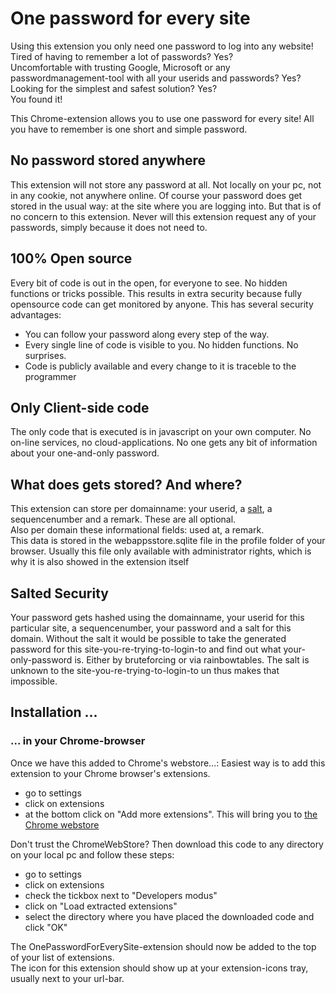 # One password for every site
Using this extension you only need one password to log into any website!<br/> 
Tired of having to remember a lot of passwords? Yes?<br/>
Uncomfortable with trusting Google, Microsoft or any passwordmanagement-tool with all your userids and passwords? Yes?<br/>
Looking for the simplest and safest solution? Yes?<br/>
You found it!

This Chrome-extension allows you to use one password for every site! All you have to remember is one short and simple password.
<h2>No password stored anywhere</h2>
This extension will not store any password at all. Not locally on your pc, not in any cookie, not anywhere online. 
Of course your password does get stored in the usual way: at the site where you are logging into. But that is of no concern to this extension.
 Never will this extension request any of your passwords, simply because it does not need to.

<h2>100% Open source</h2>
<p>Every bit of code is out in the open, for everyone to see. No hidden functions or tricks possible. 
This results in extra security because fully opensource code can get monitored by anyone. This has several security advantages:
<ul>
 <li>You can follow your password along every step of the way.</li>
 <li>Every single line of code is visible to you. No hidden functions. No surprises.</li>
 <li>Code is publicly available and every change to it is traceble to the programmer</li>
</ul>
</p>

<h2>Only Client-side code</h2>
<p>The only code that is executed is in javascript on your own computer. No on-line services, no cloud-applications. No
    one gets any bit of information about your one-and-only password.</p>

<h2>What does gets stored? And where?</h2>
This extension can store per domainname: your userid, a <a href="#" title="A salt can be used for extra security. Using a salt prevents the hased value to get found in some rainbowtable">salt</a>, a sequencenumber and a remark. These are all optional.</br>
Also per domain these informational fields: used at, a remark.</br>
This data is stored in the webappsstore.sqlite file in the profile folder of your browser. Usually this file only
 available with administrator rights, which is why it is also showed in the extension itself

<h2>Salted Security</h2>
<p>Your password gets hashed using the domainname, your userid for this particular site, a sequencenumber, your password and a salt for this domain.
    Without the salt it would be possible to take the generated password for this site-you-re-trying-to-login-to and
    find out what your-only-password is. Either by bruteforcing or via rainbowtables.
    The salt is unknown to the site-you-re-trying-to-login-to un thus makes that impossible.</p>
</p>
<h2>Installation ...</h2>
<h3>... in your Chrome-browser</h3>
<p>Once we have this added to Chrome's webstore...: Easiest way is to add this extension to your Chrome browser's extensions.
 <ul>
  <li>go to settings</li>
  <li>click on extensions</li>
  <li>at the bottom click on "Add more extensions". This will bring you to <a href="https://chrome.google.com/webstore/category/extensions?hl=nl">the Chrome webstore</a></li>
 </ul>
</p>
<p>Don't trust the ChromeWebStore? Then download this code to any directory on your local pc and follow these steps:
 <ul>
  <li>go to settings</li>
  <li>click on extensions</li>
  <li>check the tickbox next to "Developers modus"</li>
  <li>click on "Load extracted extensions"</li>
  <li>select the directory where you have placed the downloaded code and click "OK"</li>
 </ul>
 The OnePasswordForEverySite-extension should now be added to the top of your list of extensions.<br/>
 The icon for this extension should show up at your extension-icons tray, usually next to your url-bar.
</p>
